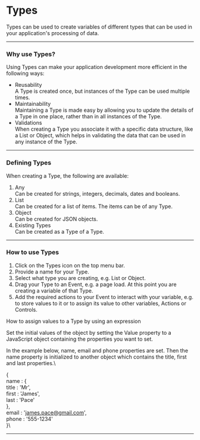 # Types

Types can be used to create variables of different types that can be used in your application's processing of data.

***

### Why use Types?

Using Types can make your application development more efficient in the following ways:

* Reusability\
  A Type is created once, but instances of the Type can be used multiple times.
* Maintainability\
  Maintaining a Type is made easy by allowing you to update the details of a Type in one place, rather than in all instances of the Type.
* Validations\
  When creating a Type you associate it with a specific data structure, like a List or Object, which helps in validating the data that can be used in any instance of the Type.

***

### Defining Types

When creating a Type, the following are available:

1. Any\
   Can be created for strings, integers, decimals, dates and booleans.
2. List\
   Can be created for a list of items. The items can be of any Type.
3. Object\
   Can be created for JSON objects.
4. Existing Types\
   Can be created as a Type of a Type.

***

### How to use Types

1. Click on the Types icon on the top menu bar.
2. Provide a name for your Type.
3. Select what type you are creating, e.g. List or Object.
4. Drag your Type to an Event, e.g. a page load. At this point you are creating a variable of that Type.
5. Add the required actions to your Event to interact with your variable, e.g. to store values to it or to assign its value to other variables, Actions or Controls.

How to assign values to a Type by using an expression

Set the initial values of the object by setting the Value property to a JavaScript object containing the properties you want to set.

In the example below, name, email and phone properties are set. Then the name property is initialized to another object which contains the title, first and last properties.\


{\
name : {\
title : 'Mr',\
first : 'James',\
last : 'Pace'\
},\
email : 'james.pace@gmail.com',\
phone : '555-1234'\
}\


***
